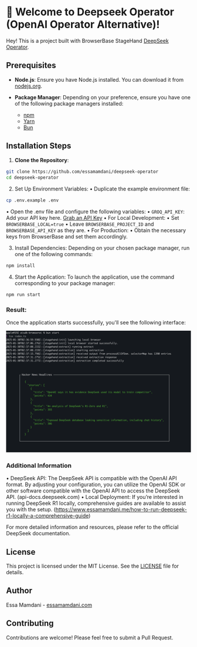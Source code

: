 # 🤘 Welcome to Deepseek Operator (OpenAI Operator Alternative)!

Hey! This is a project built with BrowserBase StageHand [DeepSeek Operator](https://github.com/essamamdani/deepseek-operator).

## Prerequisites

- **Node.js**: Ensure you have Node.js installed. You can download it from [nodejs.org](https://nodejs.org/).

- **Package Manager**: Depending on your preference, ensure you have one of the following package managers installed:
  - [npm](https://www.npmjs.com/)
  - [Yarn](https://yarnpkg.com/)
  - [Bun](https://bun.sh/)

## Installation Steps

1. **Clone the Repository**:

```bash
git clone https://github.com/essamamdani/deepseek-operator
cd deepseek-operator
```

  2.  Set Up Environment Variables:
  • Duplicate the example environment file:
```bash
cp .env.example .env
```

  • Open the .env file and configure the following variables:
  • `GROQ_API_KEY`: Add your API key here. [Grab an API Key](https://console.groq.com/keys)
  • For Local Development:
  • Set `BROWSERBASE_LOCAL=true`
  • Leave `BROWSERBASE_PROJECT_ID` and `BROWSERBASE_API_KEY` as they are.
  • For Production:
  • Obtain the necessary keys from BrowserBase and set them accordingly.

  3.  Install Dependencies:
Depending on your chosen package manager, run one of the following commands:
```bash
npm install
```


  4.  Start the Application:
To launch the application, use the command corresponding to your package manager:
```bash
npm run start
```

### Result:
Once the application starts successfully, you'll see the following interface:

![DeepSeek Operator Interface](./screenshot.png)

### Additional Information
  • DeepSeek API: The DeepSeek API is compatible with the OpenAI API format. By adjusting your configuration, you can utilize the OpenAI SDK or other software compatible with the OpenAI API to access the DeepSeek API. (api-docs.deepseek.com)
  • Local Deployment: If you’re interested in running DeepSeek R1 locally, comprehensive guides are available to assist you with the setup. (https://www.essamamdani.me/how-to-run-deepseek-r1-locally-a-comprehensive-guide)

For more detailed information and resources, please refer to the official DeepSeek documentation.

## License

This project is licensed under the MIT License. See the [LICENSE](LICENSE) file for details.

## Author

Essa Mamdani - [essamamdani.com](https://essamamdani.me)

## Contributing

Contributions are welcome! Please feel free to submit a Pull Request.
